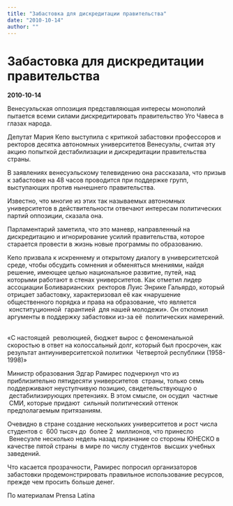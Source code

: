 ```yaml
---
title: "Забастовка для дискредитации правительства"
date: "2010-10-14"
author: ""
---
```


# Забастовка для дискредитации правительства

**2010-10-14** 

Венесуэльская оппозиция представляющая интересы монополий пытается всеми силами дискредитировать правительство Уго Чавеса в глазах народа.

Депутат Мария Кепо выступила с критикой забастовки профессоров и ректоров десятка автономных университетов Венесуэлы, считая эту акцию попыткой дестабилизации и дискредитации правительства страны.

В заявлениях венесуэльскому телевидению она рассказала, что призыв к забастовке на 48 часов проводится при поддержке групп, выступающих против нынешнего правительства. 

 

 Известно, что многие из этих так называемых автономных университетов в действительности отвечают интересам политических партий оппозиции, сказала она.

Парламентарий заметила, что это маневр, направленный на дискредитацию и игнорирование усилий правительства, которое старается провести в жизнь новые программы по образованию.

Кепо призвала к искреннему и открытому диалогу в университетской среде, чтобы обсудить сомнения и обменяться мнениями, найдя решение, имеющее целью национальное развитие, путей, над которыми работают в стенах университетов. Как отметил лидер ассоциации Боливарианских  ректоров Луис Энрике Гальярдо, который отрицает забастовку, характеризовал её как «нарушение общественного порядка и права на образование, что является  конституционной  гарантией  для нашей молодежи». Он отклонил аргументы в поддержку забастовки из-за её  политических намерений.  

«С настоящей  революцией, бюджет вырос с феноменальной скоростью в ответ на колоссальный долг, который был просрочен, как результат антиуниверситетской политики  Четвертой республики (1958-1998)»

Министр образования Эдгар Рамирес подчеркнул что из приблизительно пятидесяти университетов  страны, только семь поддерживают неуступчивую позицию, свидетельствующую о  дестабилизирующих претензиях. В этом смысле, он осудил  частные  СМИ, которые придают  сильный политический оттенок предполагаемым притязаниям.

Очевидно в стране создание нескольких университетов и рост числа студентов с  600 тысяч до  более 2  миллионов, что принесло  Венесуэле несколько недель назад признание со стороны ЮНЕСКО в качестве пятой страны  в мире по числу студентов  высших учебных заведений.

 

 Что касается прозрачности, Рамирес попросил организаторов забастовки продемонстрировать правильное использование ресурсов, прежде чем просить больше денег.

По материалам Prensa Latina